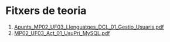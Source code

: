 # Fitxers de teoria

1. [Apunts_MP02_UF03_Llenguatges_DCL_01_Gestio_Usuaris.pdf](Apunts_MP02_UF03_Llenguatges_DCL_01_Gestio_Usuaris.pdf)
2. [MP02_UF03_Act_01_UsuPri_MySQL.pdf](MP02_UF03_Act_01_UsuPri_MySQL.pdf)
